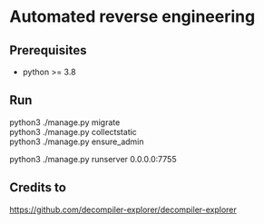 # Automated reverse engineering

## Prerequisites
- python >= 3.8

## Run
python3 ./manage.py migrate  
python3 ./manage.py collectstatic  
python3 ./manage.py ensure_admin  

python3 ./manage.py runserver 0.0.0.0:7755


## Credits to  
https://github.com/decompiler-explorer/decompiler-explorer  